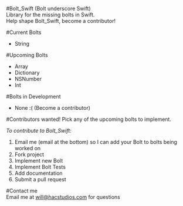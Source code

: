 #Bolt_Swift (Bolt underscore Swift)    
Library for the missing bolts in Swift.    
Help shape Bolt_Swift, become a contributor!    

#Current Bolts    
- String    

#Upcoming Bolts    
- Array    
- Dictionary    
- NSNumber    
- Int    

#Bolts in Development
- None :( (Become a contributor)

#Contributors wanted!
Pick any of the upcoming bolts to implement.

*To contribute to Bolt_Swift:*    
1. Email me (email at the bottom) so I can add your Bolt to bolts being worked on   
2. Fork project    
3. Implement new Bolt    
4. Implement Bolt Tests    
5. Add documentation    
6. Submit a pull request    

#Contact me    
Email me at will@hacstudios.com for questions    